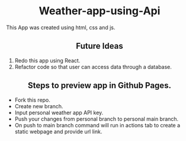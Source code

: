<h1 align="center">Weather-app-using-Api </h1>

This App was created using html, css and js.


<h2 align="center">Future Ideas </h2>

1. Redo this app using React.
   <br>
2. Refactor code so that user can access data through a database.

<h2 align="center">Steps to preview app in Github Pages.</h2>

- Fork this repo.
- Create new branch.
- Input personal weather app API key.
- Push your changes from personal branch to personal main branch.
- On push to main branch command will run in actions tab to create a static webpage and provide url link.
